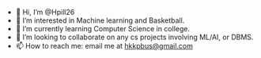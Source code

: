 - 👋 Hi, I’m @Hpill26
- 👀 I’m interested in Machine learning and Basketball.
- 🌱 I’m currently learning Computer Science in college.
- 💞️ I’m looking to collaborate on any cs projects involving ML/AI, or DBMS.
- 📫 How to reach me: email me at hkkpbus@gmail.com

<!---
Hpill26/Hpill26 is a ✨ special ✨ repository because its `README.md` (this file) appears on your GitHub profile.
You can click the Preview link to take a look at your changes.
--->
